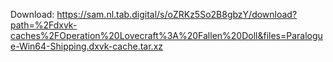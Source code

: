 Download: https://sam.nl.tab.digital/s/oZRKz5So2B8gbzY/download?path=%2Fdxvk-caches%2FOperation%20Lovecraft%3A%20Fallen%20Doll&files=Paralogue-Win64-Shipping.dxvk-cache.tar.xz
